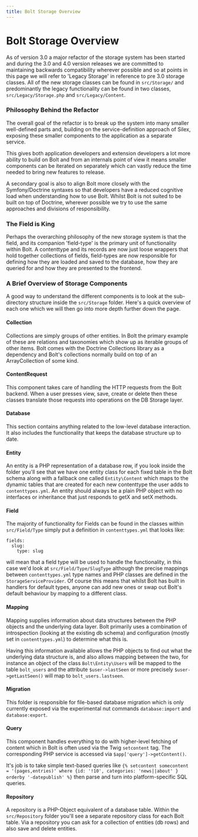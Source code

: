 ```yaml
---
title: Bolt Storage Overview
---
```

Bolt Storage Overview
==============

As of version 3.0 a major refactor of the storage system has been started and during the
3.0 and 4.0 version releases we are committed to maintaining backwards compatibility 
wherever possible and so at points in this page we will refer to 'Legacy Storage' in
reference to pre 3.0 storage classes. All of the new storage classes can be found in 
`src/Storage/` and predominantly the legacy functionality can be found in two classes,
`src/Legacy/Storage.php` and `src/Legacy/Content`.

### Philosophy Behind the Refactor

The overall goal of the refactor is to break up the system into many smaller well-defined
parts and, building on the service-definition approach of Silex, exposing these smaller
components to the application as a separate service. 

This gives both application developers and extension developers a lot more ability to build
on Bolt and from an internals point of view it means smaller components can be iterated on
separately which can vastly reduce the time needed to bring new features to release.

A secondary goal is also to align Bolt more closely with the Symfony/Doctrine syntaxes so
that developers have a reduced cognitive load when understanding how to use Bolt. Whilst
Bolt is not suited to be built on top of Doctrine, wherever possible we try to use the same
approaches and divisions of responsibility.

### The Field is King

Perhaps the overarching philosophy of the new storage system is that the field, and its
companion 'field-type' is the primary unit of functionality within Bolt. A contenttype and
its records are now just loose wrappers that hold together collections of fields, 
field-types are now responsible for defining how they are loaded and saved to the database,
how they are queried for and how they are presented to the frontend.

### A Brief Overview of Storage Components

A good way to understand the different components is to look at the sub-directory structure
inside the `src/Storage` folder. Here's a quick overview of each one which we will then go
into more depth further down the page.

#### Collection

Collections are simply groups of other entities. In Bolt the primary example of these are
relations and taxonomies which show up as iterable groups of other items. Bolt comes with
the Doctrine Collections library as a dependency and Bolt's collections normally build on 
top of an ArrayCollection of some kind. 

#### ContentRequest

This component takes care of handling the HTTP requests from the Bolt backend. When a user
presses view, save, create or delete then these classes translate those requests into 
operations on the DB Storage layer.

#### Database

This section contains anything related to the low-level database interaction. It also
includes the functionality that keeps the database structure up to date.

#### Entity

An entity is a PHP representation of a database row, if you look inside the folder you'll
see that we have one entity class for each fixed table in the Bolt schema along with a
fallback one called `Entity\Content` which maps to the dynamic tables that are created for
each new contenttype the user adds to `contenttypes.yml`. An entity should always be a
plain PHP object with no interfaces or inheritance that just responds to getX and setX 
methods.

#### Field

The majority of functionality for Fields can be found in the classes within `src/Field/Type`
simply put a definition in `contenttypes.yml` that looks like:

```
fields:
  slug:
    type: slug
```

will mean that a field type will be used to handle the functionality, in this case we'd 
look at `src/Field/Type/SlugType` although the precise mappings between `contenttypes.yml`
type names and PHP classes are defined in the `StorageServiceProvider`. Of course this means
that whilst Bolt has built in handlers for default types, anyone can add new ones or swap
out Bolt's default behaviour by mapping to a different class.

#### Mapping

Mapping supplies information about data structures between the PHP objects and the underlying
data layer. Bolt primarily uses a combination of introspection (looking at the existing 
db schema) and configuration (mostly set in `contenttypes.yml`) to determine what this is.

Having this information available allows the PHP objects to find out what the underlying
data structure is, and also allows mapping between the two, for instance an object of the
class `Bolt\Entity\Users` will be mapped to the table `bolt_users` and the attribute 
`$user->lastSeen` or more precisely `$user->getLastSeen()` will map to `bolt_users.lastseen`.
 
#### Migration

This folder is responsible for file-based database migration which is only currently exposed
via the experimental nut commands `database:import` and `database:export`.

#### Query

This component handles everything to do with higher-level fetching of content which in Bolt
is often used via the Twig `setcontent` tag. The corresponding PHP service is accessed via
`$app['query']->getContent()`. 

It's job is to take simple text-based queries like  `{% setcontent somecontent = '(pages,entries)' where {id: '!10', categories: 'news||about' } orderby '-datepublish' %}`
then parse and turn into platform-specific SQL queries. 

#### Repository

A repository is a PHP-Object equivalent of a database table. Within the `src/Repository`
folder you'll see a separate repository class for each Bolt table. Via a repository you
can ask for a collection of entities (db rows) and also save and delete entities.





